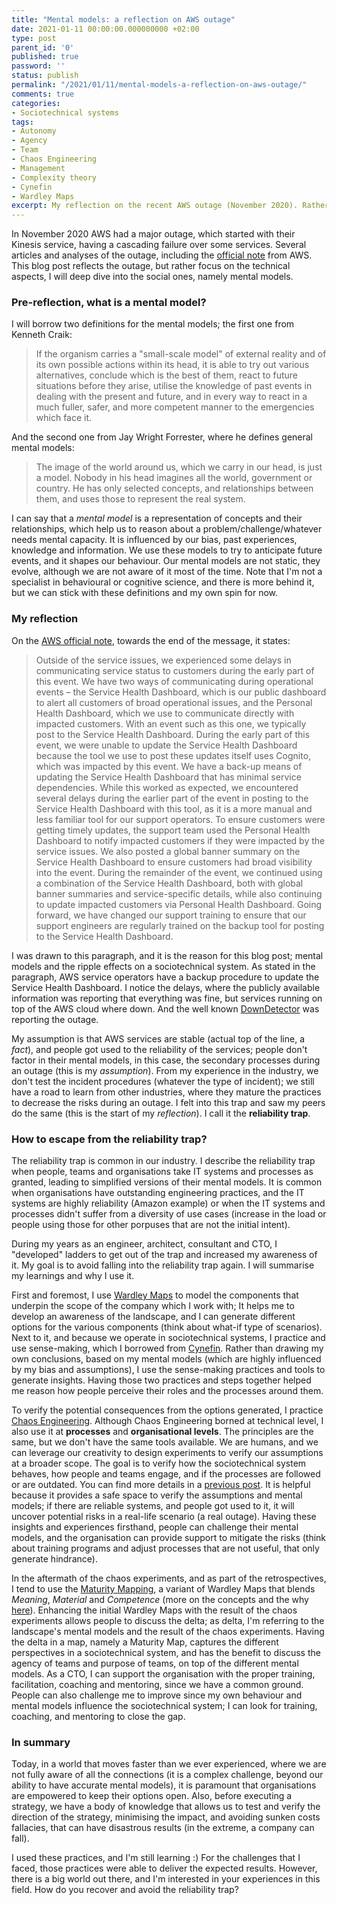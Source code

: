 ```yaml
---
title: "Mental models: a reflection on AWS outage"
date: 2021-01-11 00:00:00.000000000 +02:00
type: post
parent_id: '0'
published: true
password: ''
status: publish
permalink: "/2021/01/11/mental-models-a-reflection-on-aws-outage/"
comments: true
categories:
- Sociotechnical systems
tags:
- Autonomy
- Agency
- Team
- Chaos Engineering
- Management
- Complexity theory
- Cynefin
- Wardley Maps
excerpt: My reflection on the recent AWS outage (November 2020). Rather than focus on the technical aspects, and how technical dependencies can be managed, I will deep dive into social aspects; namely the mental models, and how they play in a sociotechnical system under stress. I will share my experiences in how to escape from the reliability trap
---
```


In November 2020 AWS had a major outage, which started with their Kinesis service, having a cascading failure over some services. Several articles and analyses of the outage, including the [official note](https://aws.amazon.com/message/11201/) from AWS. This blog post reflects the outage, but rather focus on the technical aspects, I will deep dive into the social ones, namely mental models.

### Pre-reflection, what is a mental model?

I will borrow two definitions for the mental models; the first one from Kenneth Craik:

> If the organism carries a "small-scale model" of external reality and of its own possible actions within its head, it is able to try out various alternatives, conclude which is the best of them, react to future situations before they arise, utilise the knowledge of past events in dealing with the present and future, and in every way to react in a much fuller, safer, and more competent manner to the emergencies which face it.

And the second one from Jay Wright Forrester, where he defines general mental models:

> The image of the world around us, which we carry in our head, is just a model. Nobody in his head imagines all the world, government or country. He has only selected concepts, and relationships between them, and uses those to represent the real system.

I can say that a *mental model* is a representation of concepts and their relationships, which help us to reason about a problem/challenge/whatever needs mental capacity. It is influenced by our bias, past experiences, knowledge and information. We use these models to try to anticipate future events, and it shapes our behaviour. Our mental models are not static, they evolve, although we are not aware of it most of the time. Note that I'm not a specialist in behavioural or cognitive science, and there is more behind it, but we can stick with these definitions and my own spin for now.

### My reflection

On the [AWS official note](https://aws.amazon.com/message/11201/), towards the end of the message, it states:

> Outside of the service issues, we experienced some delays in communicating service status to customers during the early part of this event. We have two ways of communicating during operational events – the Service Health Dashboard, which is our public dashboard to alert all customers of broad operational issues, and the Personal Health Dashboard, which we use to communicate directly with impacted customers. With an event such as this one, we typically post to the Service Health Dashboard. During the early part of this event, we were unable to update the Service Health Dashboard because the tool we use to post these updates itself uses Cognito, which was impacted by this event. We have a back-up means of updating the Service Health Dashboard that has minimal service dependencies. While this worked as expected, we encountered several delays during the earlier part of the event in posting to the Service Health Dashboard with this tool, as it is a more manual and less familiar tool for our support operators. To ensure customers were getting timely updates, the support team used the Personal Health Dashboard to notify impacted customers if they were impacted by the service issues. We also posted a global banner summary on the Service Health Dashboard to ensure customers had broad visibility into the event. During the remainder of the event, we continued using a combination of the Service Health Dashboard, both with global banner summaries and service-specific details, while also continuing to update impacted customers via Personal Health Dashboard. Going forward, we have changed our support training to ensure that our support engineers are regularly trained on the backup tool for posting to the Service Health Dashboard.

I was drawn to this paragraph, and it is the reason for this blog post; mental models and the ripple effects on a sociotechnical system. As stated in the paragraph, AWS service operators have a backup procedure to update the Service Health Dashboard. I notice the delays, where the publicly available information was reporting that everything was fine, but services running on top of the AWS cloud where down. And the well known [DownDetector](https://downdetector.com/) was reporting the outage.

My assumption is that AWS services are stable (actual top of the line, a *fact*), and people got used to the reliability of the services; people don't factor in their mental models, in this case, the secondary processes during an outage (this is my *assumption*). From my experience in the industry, we don't test the incident procedures (whatever the type of incident); we still have a road to learn from other industries, where they mature the practices to decrease the risks during an outage. I felt into this trap and saw my peers do the same (this is the start of my *reflection*). I call it the **reliability trap**.

### How to escape from the reliability trap?

The reliability trap is common in our industry. I describe the reliability trap when people, teams and organisations take IT systems and processes as granted, leading to simplified versions of their mental models. It is common when organisations have outstanding engineering practices, and the IT systems are highly reliability (Amazon example) or when the IT systems and processes didn't suffer from a diversity of use cases (increase in the load or people using those for other porpuses that are not the initial intent).

During my years as an engineer, architect, consultant and CTO, I "developed" ladders to get out of the trap and increased my awareness of it. My goal is to avoid falling into the reliability trap again. I will summarise my learnings and why I use it.

First and foremost, I use [Wardley Maps](https://medium.com/wardleymaps) to model the components that underpin the scope of the company which I work with; It helps me to develop an awareness of the landscape, and I can generate different options for the various components (think about what-if type of scenarios). Next to it, and because we operate in sociotechnical systems, I practice and use sense-making, which I borrowed from [Cynefin](https://hbr.org/2007/11/a-leaders-framework-for-decision-making). Rather than drawing my own conclusions, based on my mental models (which are highly influenced by my bias and assumptions), I use the sense-making practices and tools to generate insights. Having those two practices and steps together helped me reason how people perceive their roles and the processes around them.

To verify the potential consequences from the options generated, I practice [Chaos Engineering](https://principlesofchaos.org/). Although Chaos Engineering borned at technical level, I also use it at **processes** and **organisational levels**. The principles are the same, but we don't have the same tools available. We are humans, and we can leverage our creativity to design experiments to verify our assumptions at a broader scope. The goal is to verify how the sociotechnical system behaves, how people and teams engage, and if the processes are followed or are outdated. You can find more details in a [previous post](https://joaorosa.io/2020/10/21/chaos-engineering-as-management-practice/). It is helpful because it provides a safe space to verify the assumptions and mental models; if there are reliable systems, and people got used to it, it will uncover potential risks in a real-life scenario (a real outage). Having these insights and experiences firsthand, people can challenge their mental models, and the organisation can provide support to mitigate the risks (think about training programs and adjust processes that are not useful, that only generate hindrance).

In the aftermath of the chaos experiments, and as part of the retrospectives, I tend to use the [Maturity Mapping](https://maturitymapping.com/), a variant of Wardley Maps that blends *Meaning*, *Material* and *Competence* (more on the concepts and the why [here](https://maturitymapping.com/2020/02/17/why-mapping-maturity/)). Enhancing the initial Wardley Maps with the result of the chaos experiments allows people to discuss the delta; as delta, I'm referring to the landscape's mental models and the result of the chaos experiments. Having the delta in a map, namely a Maturity Map, captures the different perspectives in a sociotechnical system, and has the benefit to discuss the agency of teams and purpose of teams, on top of the different mental models. As a CTO, I can support the organisation with the proper training, facilitation, coaching and mentoring, since we have a common ground. People can also challenge me to improve since my own behaviour and mental models influence the sociotechnical system; I can look for training, coaching, and mentoring to close the gap.

### In summary

Today, in a world that moves faster than we ever experienced, where we are not fully aware of all the connections (it is a complex challenge, beyond our ability to have accurate mental models), it is paramount that organisations are empowered to keep their options open. Also, before executing a strategy, we have a body of knowledge that allows us to test and verify the direction of the strategy, minimising the impact, and avoiding sunken costs fallacies, that can have disastrous results (in the extreme, a company can fall).

I used these practices, and I'm still learning :) For the challenges that I faced, those practices were able to deliver the expected results. However, there is a big world out there, and I'm interested in your experiences in this field. How do you recover and avoid the reliability trap?
